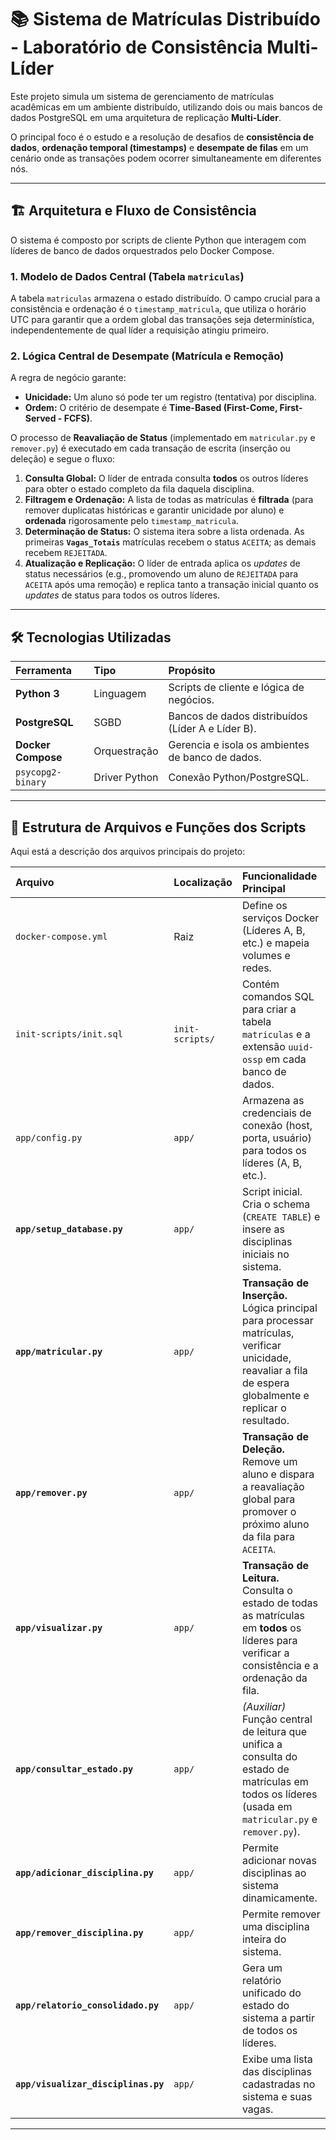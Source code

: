 # 📚 Sistema de Matrículas Distribuído - Laboratório de Consistência Multi-Líder

Este projeto simula um sistema de gerenciamento de matrículas acadêmicas em um ambiente distribuído, utilizando dois ou mais bancos de dados PostgreSQL em uma arquitetura de replicação **Multi-Líder**.

O principal foco é o estudo e a resolução de desafios de **consistência de dados**, **ordenação temporal (timestamps)** e **desempate de filas** em um cenário onde as transações podem ocorrer simultaneamente em diferentes nós.

---

## 🏗️ Arquitetura e Fluxo de Consistência

O sistema é composto por scripts de cliente Python que interagem com líderes de banco de dados orquestrados pelo Docker Compose.

### 1. Modelo de Dados Central (Tabela `matriculas`)

A tabela `matriculas` armazena o estado distribuído. O campo crucial para a consistência e ordenação é o `timestamp_matricula`, que utiliza o horário UTC para garantir que a ordem global das transações seja determinística, independentemente de qual líder a requisição atingiu primeiro.

### 2. Lógica Central de Desempate (Matrícula e Remoção)

A regra de negócio garante:
* **Unicidade:** Um aluno só pode ter um registro (tentativa) por disciplina.
* **Ordem:** O critério de desempate é **Time-Based (First-Come, First-Served - FCFS)**.

O processo de **Reavaliação de Status** (implementado em `matricular.py` e `remover.py`) é executado em cada transação de escrita (inserção ou deleção) e segue o fluxo:

1.  **Consulta Global:** O líder de entrada consulta **todos** os outros líderes para obter o estado completo da fila daquela disciplina.
2.  **Filtragem e Ordenação:** A lista de todas as matrículas é **filtrada** (para remover duplicatas históricas e garantir unicidade por aluno) e **ordenada** rigorosamente pelo `timestamp_matricula`.
3.  **Determinação de Status:** O sistema itera sobre a lista ordenada. As primeiras **`Vagas_Totais`** matrículas recebem o status `ACEITA`; as demais recebem `REJEITADA`.
4.  **Atualização e Replicação:** O líder de entrada aplica os *updates* de status necessários (e.g., promovendo um aluno de `REJEITADA` para `ACEITA` após uma remoção) e replica tanto a transação inicial quanto os *updates* de status para todos os outros líderes.

---

## 🛠️ Tecnologias Utilizadas

| Ferramenta | Tipo | Propósito |
| :--- | :--- | :--- |
| **Python 3** | Linguagem | Scripts de cliente e lógica de negócios. |
| **PostgreSQL** | SGBD | Bancos de dados distribuídos (Líder A e Líder B). |
| **Docker Compose** | Orquestração | Gerencia e isola os ambientes de banco de dados. |
| `psycopg2-binary` | Driver Python | Conexão Python/PostgreSQL. |

---

## 📂 Estrutura de Arquivos e Funções dos Scripts

Aqui está a descrição dos arquivos principais do projeto:

| Arquivo | Localização | Funcionalidade Principal |
| :--- | :--- | :--- |
| `docker-compose.yml` | Raiz | Define os serviços Docker (Líderes A, B, etc.) e mapeia volumes e redes. |
| `init-scripts/init.sql` | `init-scripts/` | Contém comandos SQL para criar a tabela `matriculas` e a extensão `uuid-ossp` em cada banco de dados. |
| `app/config.py` | `app/` | Armazena as credenciais de conexão (host, porta, usuário) para todos os líderes (A, B, etc.). |
| **`app/setup_database.py`** | `app/` | Script inicial. Cria o schema (`CREATE TABLE`) e insere as disciplinas iniciais no sistema. |
| **`app/matricular.py`** | `app/` | **Transação de Inserção.** Lógica principal para processar matrículas, verificar unicidade, reavaliar a fila de espera globalmente e replicar o resultado. |
| **`app/remover.py`** | `app/` | **Transação de Deleção.** Remove um aluno e dispara a reavaliação global para promover o próximo aluno da fila para `ACEITA`. |
| **`app/visualizar.py`** | `app/` | **Transação de Leitura.** Consulta o estado de todas as matrículas em **todos** os líderes para verificar a consistência e a ordenação da fila. |
| **`app/consultar_estado.py`** | `app/` | *(Auxiliar)* Função central de leitura que unifica a consulta do estado de matrículas em todos os líderes (usada em `matricular.py` e `remover.py`). |
| **`app/adicionar_disciplina.py`** | `app/` | Permite adicionar novas disciplinas ao sistema dinamicamente. |
| **`app/remover_disciplina.py`** | `app/` | Permite remover uma disciplina inteira do sistema. |
| **`app/relatorio_consolidado.py`** | `app/` | Gera um relatório unificado do estado do sistema a partir de todos os líderes. |
| **`app/visualizar_disciplinas.py`** | `app/` | Exibe uma lista das disciplinas cadastradas no sistema e suas vagas. |

---
